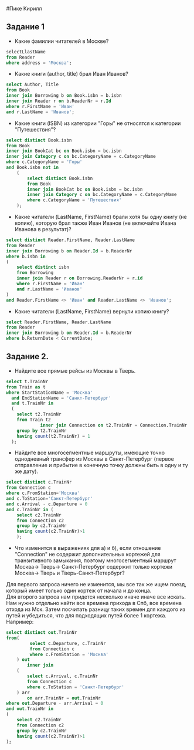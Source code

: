 #Пике Кирилл

## Задание 1

- Какие фамилии читателей в Москве?
```sql
selectLlastName
from Reader
where address = 'Москва';
```
- Какие книги (author, title) брал Иван Иванов?
```sql
select Author, Title
from Book
inner join Borrowing b on Book.isbn = b.isbn
inner join Reader r on b.ReaderNr = r.Id
where r.FirstName = 'Иван'
and r.LastName = 'Иванов';
```

- Какие книги (ISBN) из категории "Горы" не относятся к категории "Путешествия"?

```sql
select distinct Book.isbn
from Book
inner join BookCat bc on Book.isbn = bc.isbn
inner join Category c on bc.CategoryName = c.CategoryName
where c.CategoryName = 'Горы'
and Book.isbn not in
    (
        select distinct Book.isbn
        from Book
        inner join BookCat bc on Book.isbn = bc.isbn
        inner join Category c on bc.CategoryName = c.CategoryName
        where c.CategoryName = 'Путешествия'
    );
```

- Какие читатели (LastName, FirstName) брали хотя бы одну книгу (не копию), которую брал также Иван Иванов (не включайте Ивана Иванова в результат)?

```sql
select distinct Reader.FirstName, Reader.LastName
from Reader
inner join Borrowing b on Reader.Id = b.ReaderNr
where b.isbn in 
(
    select distinct isbn
    from Borrowing
    inner join Reader r on Borrowing.ReaderNr = r.id
    where r.FirstName = 'Иван' 
    and r.LastName = 'Иванов'
)
and Reader.FirstName <> 'Иван' and Reader.LastName <> 'Иванов';
```

- Какие читатели (LastName, FirstName) вернули копию книгу?
```sql
select Reader.FirstName, Reader.LastName
from Reader
inner join Borrowing b on Reader.Id = b.ReaderNr
where b.ReturnDate < CurrentDate;
```

## Задание 2.

- Найдите все прямые рейсы из Москвы в Тверь.
```sql
select t.TrainNr
from Train as t
where StartStationName = 'Москва'
  and EndStationName = 'Санкт-Петербург'
  and t.TrainNr in 
  (
    select t2.TrainNr
    from Train t2
             inner join Connection on t2.TrainNr = Connection.TrainNr
    group by t2.TrainNr
    having count(t2.TrainNr) = 1
  );
```

- Найдите все многосегментные маршруты, имеющие точно однодневный трансфер из Москвы в Санкт-Петербург (первое отправление и прибытие в конечную точку должны быть в одну и ту же дату).
```sql
select distinct c.TrainNr
from Connection c
where c.FromStation='Москва' 
and c.ToStation='Санкт-Петербург'
and c.Arrival - c.Departure = 0
and c.TrainNr in (
    select c2.TrainNr
    from Connection c2
    group by c2.TrainNr
    having count(c2.TrainNr)>1
    );
```

- Что изменится в выражениях для а) и б), если отношение "Connection" не содержит дополнительных кортежей для транзитивного замыкания, поэтому многосегментный маршрут Москва-> Тверь-> Санкт-Петербург содержит только кортежи Москва-> Тверь и Тверь-Санкт-Петербург?

Для первого запроса ничего не изменится, мы все так же ищем поезд, который имеет только один кортеж от начала и до конца.  
Для второго запроса нам придется несколько иначе иначе все искать. Нам нужно отдельно найти все времена прихода в Спб, все времена отхода из Мск. Затем посчитать разницу таких времен для каждого из путей и убедиться, что для подходящих путей более 1 кортежа. Например:
```sql
select distinct out.TrainNr
from(
         select c.Departure, c.TrainNr
         from Connection c
         where c.FromStation = 'Москва'
    ) out
        inner join 
    (
        select c.Arrival, c.TrainNr
        from Connection c
        where c.ToStation = 'Санкт-Петербург'
    ) arr
        on arr.TrainNr = out.TrainNr
where out.Departure - arr.Arrival = 0
and out.TrainNr in 
(
    select c2.TrainNr
    from Connection c2
    group by c2.TrainNr
    having count(c2.TrainNr)>1
);
```


